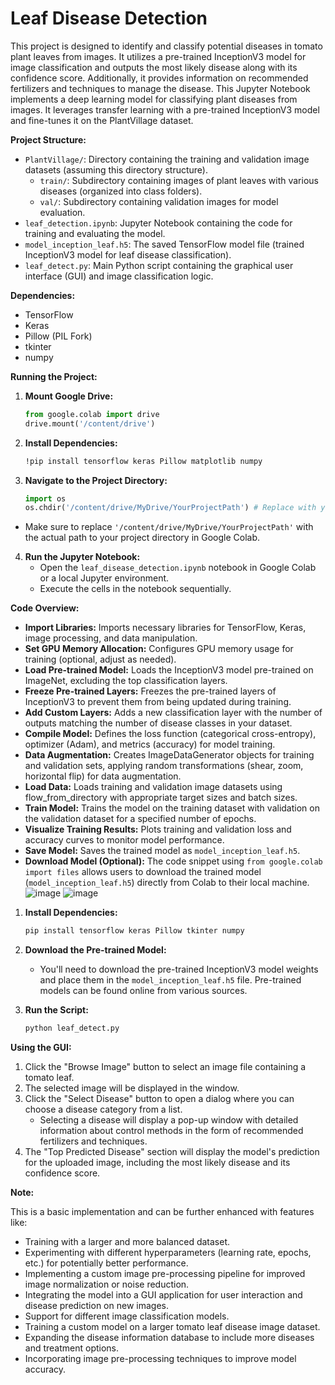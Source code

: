# **Leaf Disease Detection**

This project is designed to identify and classify potential diseases in tomato plant leaves from images. It utilizes a pre-trained InceptionV3 model for image classification and outputs the most likely disease along with its confidence score. Additionally, it provides information on recommended fertilizers and techniques to manage the disease. This Jupyter Notebook implements a deep learning model for classifying plant diseases from images. It leverages transfer learning with a pre-trained InceptionV3 model and fine-tunes it on the PlantVillage dataset.


**Project Structure:**

* `PlantVillage/`: Directory containing the training and validation image datasets (assuming this directory structure).
    * `train/`: Subdirectory containing images of plant leaves with various diseases (organized into class folders).
    * `val/`: Subdirectory containing validation images for model evaluation.
* `leaf_detection.ipynb`: Jupyter Notebook containing the code for training and evaluating the model.
* `model_inception_leaf.h5`: The saved TensorFlow model file (trained InceptionV3 model for leaf disease classification).
* `leaf_detect.py`: Main Python script containing the graphical user interface (GUI) and image classification logic.

**Dependencies:**

* TensorFlow
* Keras
* Pillow (PIL Fork)
* tkinter
* numpy

**Running the Project:**
1. **Mount Google Drive:**
   ```python
   from google.colab import drive
   drive.mount('/content/drive')
   ```

2. **Install Dependencies:**
   ```bash
   !pip install tensorflow keras Pillow matplotlib numpy
   ```

3. **Navigate to the Project Directory:**
   ```python
   import os
   os.chdir('/content/drive/MyDrive/YourProjectPath') # Replace with your actual project directory
   ```

* Make sure to replace `'/content/drive/MyDrive/YourProjectPath'` with the actual path to your project directory in Google Colab.

4. **Run the Jupyter Notebook:**
   * Open the `leaf_disease_detection.ipynb` notebook in Google Colab or a local Jupyter environment.
   * Execute the cells in the notebook sequentially.

**Code Overview:**

* **Import Libraries:** Imports necessary libraries for TensorFlow, Keras, image processing, and data manipulation.
* **Set GPU Memory Allocation:** Configures GPU memory usage for training (optional, adjust as needed).
* **Load Pre-trained Model:** Loads the InceptionV3 model pre-trained on ImageNet, excluding the top classification layers.
* **Freeze Pre-trained Layers:** Freezes the pre-trained layers of InceptionV3 to prevent them from being updated during training.
* **Add Custom Layers:** Adds a new classification layer with the number of outputs matching the number of disease classes in your dataset.
* **Compile Model:** Defines the loss function (categorical cross-entropy), optimizer (Adam), and metrics (accuracy) for model training.
* **Data Augmentation:** Creates ImageDataGenerator objects for training and validation sets, applying random transformations (shear, zoom, horizontal flip) for data augmentation.
* **Load Data:** Loads training and validation image datasets using flow_from_directory with appropriate target sizes and batch sizes.
* **Train Model:** Trains the model on the training dataset with validation on the validation dataset for a specified number of epochs.
* **Visualize Training Results:** Plots training and validation loss and accuracy curves to monitor model performance.
* **Save Model:** Saves the trained model as `model_inception_leaf.h5`.
* **Download Model (Optional):** The code snippet using `from google.colab import files` allows users to download the trained model (`model_inception_leaf.h5`) directly from Colab to their local machine.
![image](https://github.com/user-attachments/assets/df4ed8ef-fe62-4cdf-8310-0a22c3f6c648)
![image](https://github.com/user-attachments/assets/ee1426c5-85a8-419c-bc80-f0bb9af658c7)

1. **Install Dependencies:**
   ```bash
   pip install tensorflow keras Pillow tkinter numpy
   ```

2. **Download the Pre-trained Model:**
   * You'll need to download the pre-trained InceptionV3 model weights and place them in the `model_inception_leaf.h5` file. Pre-trained models can be found online from various sources.

3. **Run the Script:**
   ```bash
   python leaf_detect.py
   ```

**Using the GUI:**

1. Click the "Browse Image" button to select an image file containing a tomato leaf.
2. The selected image will be displayed in the window.
3. Click the "Select Disease" button to open a dialog where you can choose a disease category from a list.
   * Selecting a disease will display a pop-up window with detailed information about control methods in the form of recommended fertilizers and techniques.
4. The "Top Predicted Disease" section will display the model's prediction for the uploaded image, including the most likely disease and its confidence score.

**Note:**

This is a basic implementation and can be further enhanced with features like:
* Training with a larger and more balanced dataset.
* Experimenting with different hyperparameters (learning rate, epochs, etc.) for potentially better performance.
* Implementing a custom image pre-processing pipeline for improved image normalization or noise reduction.
* Integrating the model into a GUI application for user interaction and disease prediction on new images.
* Support for different image classification models.
* Training a custom model on a larger tomato leaf disease image dataset.
* Expanding the disease information database to include more diseases and treatment options.
* Incorporating image pre-processing techniques to improve model accuracy.


